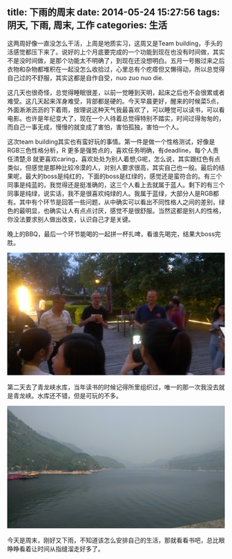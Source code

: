 title: 下雨的周末
date: 2014-05-24 15:27:56
tags: 阴天, 下雨, 周末, 工作
categories: 生活
---
这两周好像一直没怎么干活，上周是地质实习，这周又是Team building，手头的活感觉都压下来了。说好的上个月底要完成的一个功能到现在也没有时间做，其实不是没时间做，是那个功能太不明确了，到现在还没想明白。五月一号搬过来之后衣物和杂物都堆积在一起没怎么收拾过，心里总有个疙瘩但又懒得动，所以总觉得自己过的不舒服，其实这都是自作自受，nuo zuo nuo die.

这几天也很奇怪，总觉得睡眠很差，以前一觉睡到天明，起床之后也不会很累或者难受。这几天起来浑身难受，背部都是硬的。今天早晨更好，醒来的时候菜5点，外面淅淅沥沥的下着雨，按理说这种天气我最喜欢了，可以睡觉可以读书，可以看电影。也许是年纪变大了，现在一个人待着总觉得特别不踏实，时间过得匆匆的，而自己一事无成，慢慢的就变成了害怕，害怕孤独，害怕一个人。

这次team building其实也有蛮好玩的事情。第一件是做一个性格测试，好像是RGB三色性格分析，R 更多是强势点的，喜欢任务明确，有deadline，每个人责任清楚;B 就更喜欢caring，喜欢处处为别人着想;G呢，怎么说，其实跟红色有点类似，但感觉是那种比较冷漠的人，对别人要求很高，其实自己也一般。最后的结果呢，最大的boss是纯红的，下面的boss是红绿的，感觉还是蛮符合的。有三个同事是纯蓝的，我觉得还是挺准确的，这三个人看上去就属于蓝人。剩下的有三个同事是纯绿，说实话，我不是很喜欢纯绿的人。我属于蓝绿，大部分人是RGB都有。其中有个环节是回答一些问题，从中确实可以看出不同性格人之间的差别，绿色的最明显，也确实让人有点点讨厌，感觉不是很舒服。当然这都是别人的性格，你没法要求别人做出改变，认识自己才是关键。

晚上的BBQ，最后一个环节能喝的一起拼一杯扎啤，看谁先喝完，结果大boss完胜。

![](/picture/524-2.jpg)


第二天去了青龙峡水库，当年读书的时候记得所里组织过，唯一的那一次我没去就是青龙峡。水库还不错，但是可玩的不多。

![](/picture/524-1.jpg)

今天是周末，刚好又下雨，不知道该怎么安排自己的生活，那就看看书吧，总比眼睁睁看着让时间从指缝溜走好多了。
